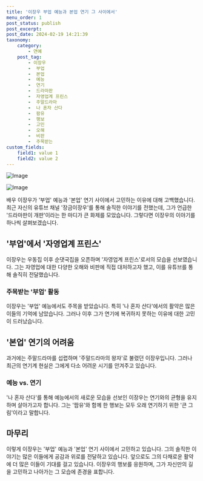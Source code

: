 ```yaml
---
title: '이장우 부업 예능과 본업 연기 그 사이에서'
menu_order: 1
post_status: publish
post_excerpt: 
post_date: 2024-02-19 14:21:39
taxonomy:
    category:
        - 연예
    post_tag:
        - 이장우
        -  부업
        -  본업
        -  예능
        -  연기
        -  드라마판
        -  자영업계 프린스
        -  주말드라마
        -  나 혼자 산다
        -  팜유
        -  행보
        -  고민
        -  오해
        -  비판
        -  주목받는
custom_fields:
    field1: value 1
    field2: value 2
---
```


![Image](https://mimgnews.pstatic.net/image/477/2024/02/14/0000473441_001_20240214070701844.jpg?type=w540)

![Image](https://ssl.pstatic.net/mimgnews/image/477/2024/02/14/0000473441_002_20240214070701882.jpg?type=w540)

배우 이장우가 '부업' 예능과 '본업' 연기 사이에서 고민하는 이유에 대해 고백했습니다. 최근 자신의 유튜브 채널 '장금이장우'를 통해 솔직한 이야기를 전했는데, 그가 언급한 '드라마판이 개판'이라는 한 마디가 큰 화제를 모았습니다. 그렇다면 이장우의 이야기를 하나씩 살펴보겠습니다.
## '부업'에서 '자영업계 프린스'
이장우는 우동집 이후 순댓국집을 오픈하며 '자영업계 프린스'로서의 모습을 선보였습니다. 그는 자영업에 대한 다양한 오해와 비판에 직접 대처하고자 했고, 이를 유튜브를 통해 솔직히 전달했습니다.
### 주목받는 '부업' 활동
이장우는 '부업' 예능에서도 주목을 받았습니다. 특히 '나 혼자 산다'에서의 활약은 많은 이들의 기억에 남았습니다. 그러나 이후 그가 연기에 복귀하지 못하는 이유에 대한 고민이 드러났습니다.
## '본업' 연기의 어려움
과거에는 주말드라마를 섭렵하며 '주말드라마의 왕자'로 불렸던 이장우입니다. 그러나 최근의 연기계 현실은 그에게 다소 어려운 시기를 안겨주고 있습니다.
### 예능 vs. 연기
'나 혼자 산다'를 통해 예능에서의 새로운 모습을 선보인 이장우는 연기와의 균형을 유지하며 살아가고자 합니다. 그는 '팜유'와 함께 한 행보는 모두 오래 연기하기 위한 '큰 그림'이라고 말합니다.
## 마무리
이렇게 이장우는 '부업' 예능과 '본업' 연기 사이에서 고민하고 있습니다. 그의 솔직한 이야기는 많은 이들에게 공감과 위로를 전달하고 있습니다. 앞으로도 그의 다채로운 활약에 더 많은 이들이 기대를 걸고 있습니다. 이장우의 행보를 응원하며, 그가 자신만의 길을 고민하고 나아가는 그 모습에 존경을 표합니다.
